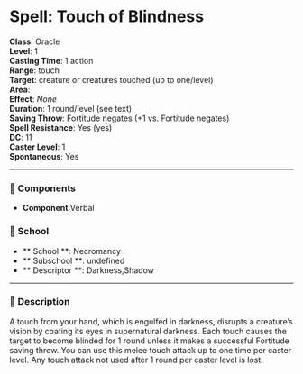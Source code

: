 
# Spell: Touch of Blindness
**Class**: Oracle  
**Level**: 1  
**Casting Time**: 1 action  
**Range**: touch  
**Target**: creature or creatures touched (up to one/level)  
**Area**:   
**Effect**: _None_  
**Duration**: 1 round/level (see text)  
**Saving Throw**: Fortitude negates (+1 vs. Fortitude negates)  
**Spell Resistance**: Yes (yes)  
**DC**: 11  
**Caster Level**: 1  
**Spontaneous**: Yes

---

### 🔮 Components
- **Component**:Verbal

### 🏫 School
- ** School **: Necromancy
- ** Subschool **: undefined
- ** Descriptor **: Darkness,Shadow
---

### 📜 Description
A touch from your hand, which is engulfed in darkness, disrupts a creature’s vision by coating its eyes in supernatural darkness. Each touch causes the target to become blinded for 1 round unless it makes a successful Fortitude saving throw. You can use this melee touch attack up to one time per caster level. Any touch attack not used after 1 round per caster level is lost.
